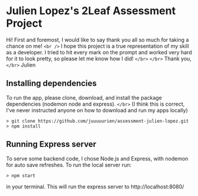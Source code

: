 # Julien Lopez's 2Leaf Assessment Project

Hi! First and foremost, I would like to say thank you all so much for taking a chance on me!
`<br />`
I hope this project is a true representation of my skill as a developer. I tried to hit every mark on
the prompt and worked very hard for it to look pretty, so please let me know how I did!
`</br>`
`</br>`
Thank you,
`</br>`
Julien

## Installing dependencies

To run the app, please clone, download, and install the package dependencies (nodemon node and express).
`</br>`
(I think this is correct, I've never instructed anyone on how to download and run my apps locally)

    > git clone https://github.com/juuuuurien/assessment-julien-lopez.git
    > npm install

## Running Express server

To serve some backend code, I chose Node.js and Express, with nodemon for auto save refreshes. To run the local server run:

    > npm start

in your terminal. This will run the express server to http://localhost:8080/
